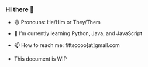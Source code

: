 ### Hi there 👋

- 😄 Pronouns: He/Him or They/Them
- 🌱 I’m currently learning Python, Java, and JavaScript
- 📫 How to reach me: fittscooo[at]gmail.com

- This document is WIP